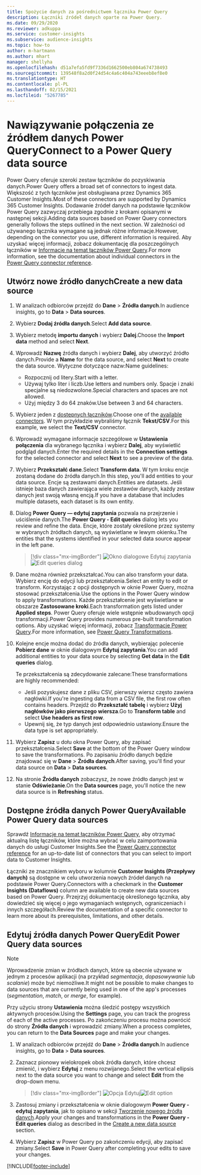```yaml
---
title: Spożycie danych za pośrednictwem łącznika Power Query
description: Łączniki źródeł danych oparte na Power Query.
ms.date: 09/29/2020
ms.reviewer: adkuppa
ms.service: customer-insights
ms.subservice: audience-insights
ms.topic: how-to
author: m-hartmann
ms.author: mhart
manager: shellyha
ms.openlocfilehash: d51a7efa5fd9f7336d1662500eb804a674738493
ms.sourcegitcommit: 139548f8a2d0f24d54c4a6c404a743eeeb8ef8e0
ms.translationtype: HT
ms.contentlocale: pl-PL
ms.lasthandoff: 02/15/2021
ms.locfileid: "5267785"
---
```

# <a name="connect-to-a-power-query-data-source"></a><span data-ttu-id="5f721-103">Nawiązywanie połączenia ze źródłem danych Power Query</span><span class="sxs-lookup"><span data-stu-id="5f721-103">Connect to a Power Query data source</span></span>

<span data-ttu-id="5f721-104">Power Query oferuje szeroki zestaw łączników do pozyskiwania danych.</span><span class="sxs-lookup"><span data-stu-id="5f721-104">Power Query offers a broad set of connectors to ingest data.</span></span> <span data-ttu-id="5f721-105">Większość z tych łączników jest obsługiwana przez Dynamics 365 Customer Insights.</span><span class="sxs-lookup"><span data-stu-id="5f721-105">Most of these connectors are supported by Dynamics 365 Customer Insights.</span></span> <span data-ttu-id="5f721-106">Dodawanie źródeł danych na podstawie łączników Power Query zazwyczaj przebiega zgodnie z krokami opisanymi w następnej sekcji.</span><span class="sxs-lookup"><span data-stu-id="5f721-106">Adding data sources based on Power Query connectors generally follows the steps outlined in the next section.</span></span> <span data-ttu-id="5f721-107">W zależności od używanego łącznika wymagane są jednak różne informacje.</span><span class="sxs-lookup"><span data-stu-id="5f721-107">However, depending on the connector you use, different information is required.</span></span> <span data-ttu-id="5f721-108">Aby uzyskać więcej informacji, zobacz dokumentację dla poszczególnych łączników w [Informacje na temat łączników Power Query](https://docs.microsoft.com/power-query/connectors/).</span><span class="sxs-lookup"><span data-stu-id="5f721-108">For more information, see the documentation about individual connectors in the [Power Query connector reference](https://docs.microsoft.com/power-query/connectors/).</span></span>

## <a name="create-a-new-data-source"></a><span data-ttu-id="5f721-109">Utwórz nowe źródło danych</span><span class="sxs-lookup"><span data-stu-id="5f721-109">Create a new data source</span></span>

1. <span data-ttu-id="5f721-110">W analizach odbiorców przejdź do **Dane** > **Źródła danych**.</span><span class="sxs-lookup"><span data-stu-id="5f721-110">In audience insights, go to **Data** > **Data sources**.</span></span>

1. <span data-ttu-id="5f721-111">Wybierz **Dodaj źródła danych**.</span><span class="sxs-lookup"><span data-stu-id="5f721-111">Select **Add data source**.</span></span>

1. <span data-ttu-id="5f721-112">Wybierz metodę **importu danych** i wybierz **Dalej**.</span><span class="sxs-lookup"><span data-stu-id="5f721-112">Choose the **Import data** method and select **Next**.</span></span>

1. <span data-ttu-id="5f721-113">Wprowadź **Nazwę** źródła danych i wybierz **Dalej**, aby utworzyć źródło danych.</span><span class="sxs-lookup"><span data-stu-id="5f721-113">Provide a **Name** for the data source, and select **Next** to create the data source.</span></span> <span data-ttu-id="5f721-114">Wytyczne dotyczące nazw:</span><span class="sxs-lookup"><span data-stu-id="5f721-114">Name guidelines:</span></span> 
   - <span data-ttu-id="5f721-115">Rozpocznij od litery.</span><span class="sxs-lookup"><span data-stu-id="5f721-115">Start with a letter.</span></span>
   - <span data-ttu-id="5f721-116">Używaj tylko liter i liczb.</span><span class="sxs-lookup"><span data-stu-id="5f721-116">Use letters and numbers only.</span></span> <span data-ttu-id="5f721-117">Spacje i znaki specjalne są niedozwolone.</span><span class="sxs-lookup"><span data-stu-id="5f721-117">Special characters and spaces are not allowed.</span></span>
   - <span data-ttu-id="5f721-118">Użyj między 3 do 64 znaków.</span><span class="sxs-lookup"><span data-stu-id="5f721-118">Use between 3 and 64 characters.</span></span>

1. <span data-ttu-id="5f721-119">Wybierz jeden z [dostępnych łączników](#available-power-query-data-sources).</span><span class="sxs-lookup"><span data-stu-id="5f721-119">Choose one of the [available connectors](#available-power-query-data-sources).</span></span> <span data-ttu-id="5f721-120">W tym przykładzie wybraliśmy łącznik **Tekst/CSV**.</span><span class="sxs-lookup"><span data-stu-id="5f721-120">For this example, we select the **Text/CSV** connector.</span></span>

1. <span data-ttu-id="5f721-121">Wprowadź wymagane informacje szczegółowe w **Ustawienia połączenia** dla wybranego łącznika i wybierz **Dalej**, aby wyświetlić podgląd danych.</span><span class="sxs-lookup"><span data-stu-id="5f721-121">Enter the required details in the **Connection settings** for the selected connector and select **Next** to see a preview of the data.</span></span>

1. <span data-ttu-id="5f721-122">Wybierz **Przekształć dane**.</span><span class="sxs-lookup"><span data-stu-id="5f721-122">Select **Transform data**.</span></span> <span data-ttu-id="5f721-123">W tym kroku encje zostaną dodane do źródła danych.</span><span class="sxs-lookup"><span data-stu-id="5f721-123">In this step, you'll add entities to your data source.</span></span> <span data-ttu-id="5f721-124">Encje są zestawami danych.</span><span class="sxs-lookup"><span data-stu-id="5f721-124">Entities are datasets.</span></span> <span data-ttu-id="5f721-125">Jeśli istnieje baza danych zawierająca wiele zestawów danych, każdy zestaw danych jest swoją własną encją.</span><span class="sxs-lookup"><span data-stu-id="5f721-125">If you have a database that includes multiple datasets, each dataset is its own entity.</span></span>

1. <span data-ttu-id="5f721-126">Dialog **Power Query — edytuj zapytania** pozwala na przejrzenie i uściślenie danych.</span><span class="sxs-lookup"><span data-stu-id="5f721-126">The **Power Query - Edit queries** dialog lets you review and refine the data.</span></span> <span data-ttu-id="5f721-127">Encje, które zostały określone przez systemy w wybranych źródłach danych, są wyświetlane w lewym okienku.</span><span class="sxs-lookup"><span data-stu-id="5f721-127">The entities that the systems identified in your selected data source appear in the left pane.</span></span>

   > [!div class="mx-imgBorder"]
   > <span data-ttu-id="5f721-128">![Okno dialogowe Edytuj zapytania](media/data-manager-configure-edit-queries.png "Okno dialogowe Edytuj zapytania")</span><span class="sxs-lookup"><span data-stu-id="5f721-128">![Edit queries dialog](media/data-manager-configure-edit-queries.png "Edit queries dialog")</span></span>

1. <span data-ttu-id="5f721-129">Dane można również przekształcać.</span><span class="sxs-lookup"><span data-stu-id="5f721-129">You can also transform your data.</span></span> <span data-ttu-id="5f721-130">Wybierz encję do edycji lub przekształcenia.</span><span class="sxs-lookup"><span data-stu-id="5f721-130">Select an entity to edit or transform.</span></span> <span data-ttu-id="5f721-131">Korzystając z opcji dostępnych w oknie Power Query, można stosować przekształcenia.</span><span class="sxs-lookup"><span data-stu-id="5f721-131">Use the options in the Power Query window to apply transformations.</span></span> <span data-ttu-id="5f721-132">Każde przekształcenie jest wyświetlane w obszarze **Zastosowane kroki**.</span><span class="sxs-lookup"><span data-stu-id="5f721-132">Each transformation gets listed under **Applied steps**.</span></span> <span data-ttu-id="5f721-133">Power Query oferuje wiele wstępnie wbudowanych opcji transformacji.</span><span class="sxs-lookup"><span data-stu-id="5f721-133">Power Query provides numerous pre-built transformation options.</span></span> <span data-ttu-id="5f721-134">Aby uzyskać więcej informacji, zobacz [Transformacje Power Query](https://docs.microsoft.com/power-query/power-query-what-is-power-query#transformations).</span><span class="sxs-lookup"><span data-stu-id="5f721-134">For more information, see [Power Query Transformations](https://docs.microsoft.com/power-query/power-query-what-is-power-query#transformations).</span></span>

1. <span data-ttu-id="5f721-135">Kolejne encje można dodać do źródła danych, wybierając polecenie **Pobierz dane** w oknie dialogowym **Edytuj zapytania**.</span><span class="sxs-lookup"><span data-stu-id="5f721-135">You can add additional entities to your data source by selecting **Get data** in the **Edit queries** dialog.</span></span>

   <span data-ttu-id="5f721-136">Te przekształcenia są zdecydowanie zalecane:</span><span class="sxs-lookup"><span data-stu-id="5f721-136">These transformations are highly recommended:</span></span>

   - <span data-ttu-id="5f721-137">Jeśli pozyskujesz dane z pliku CSV, pierwszy wiersz często zawiera nagłówki.</span><span class="sxs-lookup"><span data-stu-id="5f721-137">If you're ingesting data from a CSV file, the first row often contains headers.</span></span> <span data-ttu-id="5f721-138">Przejdź do **Przekształć tabelę** i wybierz **Użyj nagłówków jako pierwszego wiersza**.</span><span class="sxs-lookup"><span data-stu-id="5f721-138">Go to **Transform table** and select **Use headers as first row**.</span></span>
   - <span data-ttu-id="5f721-139">Upewnij się, że typ danych jest odpowiednio ustawiony.</span><span class="sxs-lookup"><span data-stu-id="5f721-139">Ensure the data type is set appropriately.</span></span>

1. <span data-ttu-id="5f721-140">Wybierz **Zapisz** u dołu okna Power Query, aby zapisać przekształcenia.</span><span class="sxs-lookup"><span data-stu-id="5f721-140">Select **Save** at the bottom of the Power Query window to save the transformations.</span></span> <span data-ttu-id="5f721-141">Po zapisaniu źródło danych będzie znajdować się w **Dane** > **Źródła danych**.</span><span class="sxs-lookup"><span data-stu-id="5f721-141">After saving, you'll find your data source on **Data** > **Data sources**.</span></span>

1. <span data-ttu-id="5f721-142">Na stronie **Źródła danych** zobaczysz, że nowe źródło danych jest w stanie **Odświeżanie**.</span><span class="sxs-lookup"><span data-stu-id="5f721-142">On the **Data sources** page, you'll notice the new data source is in **Refreshing** status.</span></span>

## <a name="available-power-query-data-sources"></a><span data-ttu-id="5f721-143">Dostępne źródła danych Power Query</span><span class="sxs-lookup"><span data-stu-id="5f721-143">Available Power Query data sources</span></span>

<span data-ttu-id="5f721-144">Sprawdź [Informacje na temat łączników Power Query](https://docs.microsoft.com/power-query/connectors/), aby otrzymać aktualną listę łączników, które można wybrać w celu zaimportowania danych do usługi Customer Insights.</span><span class="sxs-lookup"><span data-stu-id="5f721-144">See the [Power Query connector reference](https://docs.microsoft.com/power-query/connectors/) for an up-to-date list of connectors that you can select to import data to Customer Insights.</span></span> 

<span data-ttu-id="5f721-145">Łączniki ze znacznikiem wyboru w kolumnie **Customer Insights (Przepływy danych)** są dostępne w celu utworzenia nowych źródeł danych na podstawie Power Query.</span><span class="sxs-lookup"><span data-stu-id="5f721-145">Connectors with a checkmark in the **Customer Insights (Dataflows)** column are available to create new data sources based on Power Query.</span></span> <span data-ttu-id="5f721-146">Przejrzyj dokumentację określonego łącznika, aby dowiedzieć się więcej o jego wymaganiach wstępnych, ograniczeniach i innych szczegółach.</span><span class="sxs-lookup"><span data-stu-id="5f721-146">Review the documentation of a specific connector to learn more about its prerequisites, limitations, and other details.</span></span>

## <a name="edit-power-query-data-sources"></a><span data-ttu-id="5f721-147">Edytuj źródła danych Power Query</span><span class="sxs-lookup"><span data-stu-id="5f721-147">Edit Power Query data sources</span></span>

> [!NOTE]
> <span data-ttu-id="5f721-148">Wprowadzenie zmian w źródłach danych, które są obecnie używane w jednym z procesów aplikacji (na przykład *segmentacja*, *dopasowywanie* lub *scalanie*) może być niemożliwe.</span><span class="sxs-lookup"><span data-stu-id="5f721-148">It might not be possible to make changes to data sources that are currently being used in one of the app's processes (*segmentation*, *match*, or *merge*, for example).</span></span> 
>
> <span data-ttu-id="5f721-149">Przy użyciu strony **Ustawienia** można śledzić postępy wszystkich aktywnych procesów.</span><span class="sxs-lookup"><span data-stu-id="5f721-149">Using the **Settings** page, you can track the progress of each of the active processes.</span></span> <span data-ttu-id="5f721-150">Po zakończeniu procesu można powrócić do strony **Źródła danych** i wprowadzić zmiany.</span><span class="sxs-lookup"><span data-stu-id="5f721-150">When a process completes, you can return to the **Data Sources** page and make your changes.</span></span>

1. <span data-ttu-id="5f721-151">W analizach odbiorców przejdź do **Dane** > **Źródła danych**.</span><span class="sxs-lookup"><span data-stu-id="5f721-151">In audience insights, go to **Data** > **Data sources**.</span></span>

2. <span data-ttu-id="5f721-152">Zaznacz pionowy wielokropek obok źródła danych, które chcesz zmienić, i wybierz **Edytuj** z menu rozwijanego.</span><span class="sxs-lookup"><span data-stu-id="5f721-152">Select the vertical ellipsis next to the data source you want to change and select **Edit** from the drop-down menu.</span></span>

   > [!div class="mx-imgBorder"]
   > <span data-ttu-id="5f721-153">![Opcja Edytuj](media/edit-option-data-sources.png "Opcja Edytuj")</span><span class="sxs-lookup"><span data-stu-id="5f721-153">![Edit option](media/edit-option-data-sources.png "Edit option")</span></span>

3. <span data-ttu-id="5f721-154">Zastosuj zmiany i przekształcenia w oknie dialogowym **Power Query - edytuj zapytania**, jak to opisano w sekcji [Tworzenie nowego źródła danych](#create-a-new-data-source).</span><span class="sxs-lookup"><span data-stu-id="5f721-154">Apply your changes and transformations in the **Power Query - Edit queries** dialog as described in the [Create a new data source](#create-a-new-data-source) section.</span></span>

4. <span data-ttu-id="5f721-155">Wybierz **Zapisz** w Power Query po zakończeniu edycji, aby zapisać zmiany.</span><span class="sxs-lookup"><span data-stu-id="5f721-155">Select **Save** in Power Query after completing your edits to save your changes.</span></span>


[!INCLUDE[footer-include](../includes/footer-banner.md)]